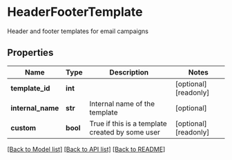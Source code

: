 # HeaderFooterTemplate

Header and footer templates for email campaigns
## Properties
Name | Type | Description | Notes
------------ | ------------- | ------------- | -------------
**template_id** | **int** |  | [optional] [readonly] 
**internal_name** | **str** | Internal name of the template | [optional] 
**custom** | **bool** | True if this is a template created by some user | [optional] [readonly] 

[[Back to Model list]](../README.md#documentation-for-models) [[Back to API list]](../README.md#documentation-for-api-endpoints) [[Back to README]](../README.md)


